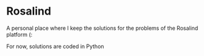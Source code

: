 # Rosalind
A personal place where I keep the solutions for the problems of the Rosalind platform (:

For now, solutions are coded in Python
